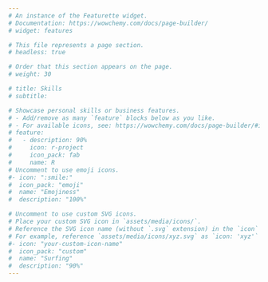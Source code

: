 ```yaml
---
# An instance of the Featurette widget.
# Documentation: https://wowchemy.com/docs/page-builder/
# widget: features

# This file represents a page section.
# headless: true

# Order that this section appears on the page.
# weight: 30

# title: Skills
# subtitle:

# Showcase personal skills or business features.
# - Add/remove as many `feature` blocks below as you like.
# - For available icons, see: https://wowchemy.com/docs/page-builder/#icons
# feature:
#   - description: 90%
#     icon: r-project
#     icon_pack: fab
#     name: R
# Uncomment to use emoji icons.
#- icon: ":smile:"
#  icon_pack: "emoji"
#  name: "Emojiness"
#  description: "100%"

# Uncomment to use custom SVG icons.
# Place your custom SVG icon in `assets/media/icons/`.
# Reference the SVG icon name (without `.svg` extension) in the `icon` field.
# For example, reference `assets/media/icons/xyz.svg` as `icon: 'xyz'`
#- icon: "your-custom-icon-name"
#  icon_pack: "custom"
#  name: "Surfing"
#  description: "90%"
---
```

